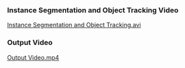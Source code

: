 ### Instance Segmentation and Object Tracking Video
[Instance Segmentation and Object Tracking.avi](instance-segmentation-object-tracking.avi)

### Output Video
[Output Video.mp4](output_video_od.mp4)
